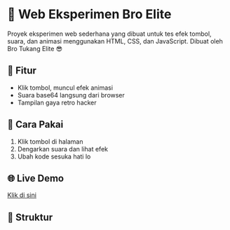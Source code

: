 # 🧪 Web Eksperimen Bro Elite

Proyek eksperimen web sederhana yang dibuat untuk tes efek tombol, suara, dan animasi menggunakan HTML, CSS, dan JavaScript. Dibuat oleh Bro Tukang Elite 😎

## 🎯 Fitur
- Klik tombol, muncul efek animasi
- Suara base64 langsung dari browser
- Tampilan gaya retro hacker

## 🔧 Cara Pakai
1. Klik tombol di halaman
2. Dengarkan suara dan lihat efek
3. Ubah kode sesuka hati lo

## 🌐 Live Demo
[Klik di sini](https://aventeen.github.io/eksperimen-web-bro)


## 📁 Struktur
